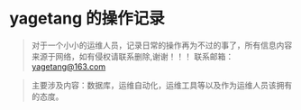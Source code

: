 # yagetang 的操作记录

> 对于一个小小的运维人员，记录日常的操作再为不过的事了，所有信息内容来源于网络，如有侵权请联系删除,谢谢！！！ 联系邮箱：yagetang@163.com

> 主要涉及内容：数据库，运维自动化，运维工具等以及作为运维人员该拥有的态度。
